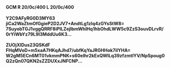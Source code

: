 #### GCM R 20/0c/400 L 20/0c/400
**Y2C9AFyRG0D3MY63**<br/>**jiCa2WaZtmOfGgieP2D2JV7+AndtLg1zlq4zGYsStW8=**<br/>**7SuyobTGJ1vggQRRF8iPILZejIbmWhIHq1hbOhdLWW5c9ZzS3ouvDLrvR/0rYiWbYz79L9l3MddUu6K3...**<br/><br/>
**ZUOjXIDus23QSKdF**<br/>**FHqMVoD+m5xaA7HKqAJhd7/ubfKqYaJRGHHok7iIYHA=**<br/>**W2gM5ECn6MT01vkmmPNK+s60elhr2kExQWILq39zfzmtIYV/NpSpoug0Q2zQn07QKN2sZZDUXxJNFCNP...**